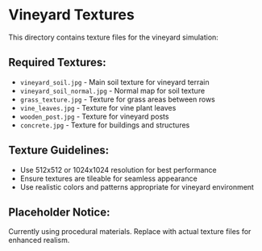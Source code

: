 # Vineyard Textures

This directory contains texture files for the vineyard simulation:

## Required Textures:
- `vineyard_soil.jpg` - Main soil texture for vineyard terrain
- `vineyard_soil_normal.jpg` - Normal map for soil texture
- `grass_texture.jpg` - Texture for grass areas between rows
- `vine_leaves.jpg` - Texture for vine plant leaves
- `wooden_post.jpg` - Texture for vineyard posts
- `concrete.jpg` - Texture for buildings and structures

## Texture Guidelines:
- Use 512x512 or 1024x1024 resolution for best performance
- Ensure textures are tileable for seamless appearance
- Use realistic colors and patterns appropriate for vineyard environment

## Placeholder Notice:
Currently using procedural materials. Replace with actual texture files for enhanced realism.
